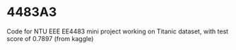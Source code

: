 # 4483A3

Code for NTU EEE EE4483 mini project working on Titanic dataset, with test score of 0.7897 (from kaggle)
